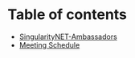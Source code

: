 # Table of contents

* [SingularityNET-Ambassadors](README.md)
* [Meeting Schedule](meeting-schedule.md)
